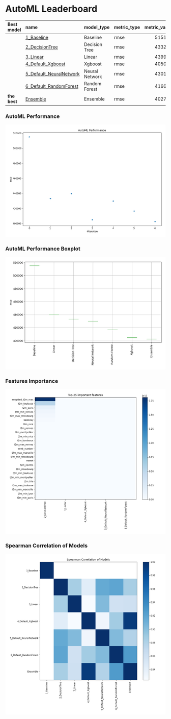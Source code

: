 # AutoML Leaderboard

| Best model   | name                                                         | model_type     | metric_type   |   metric_value |   train_time |
|:-------------|:-------------------------------------------------------------|:---------------|:--------------|---------------:|-------------:|
|              | [1_Baseline](1_Baseline/README.md)                           | Baseline       | rmse          |         515197 |         0.54 |
|              | [2_DecisionTree](2_DecisionTree/README.md)                   | Decision Tree  | rmse          |         433299 |         8.4  |
|              | [3_Linear](3_Linear/README.md)                               | Linear         | rmse          |         439952 |         3.45 |
|              | [4_Default_Xgboost](4_Default_Xgboost/README.md)             | Xgboost        | rmse          |         405016 |        10.14 |
|              | [5_Default_NeuralNetwork](5_Default_NeuralNetwork/README.md) | Neural Network | rmse          |         430172 |         1.32 |
|              | [6_Default_RandomForest](6_Default_RandomForest/README.md)   | Random Forest  | rmse          |         416697 |         7.08 |
| **the best** | [Ensemble](Ensemble/README.md)                               | Ensemble       | rmse          |         402723 |         0.26 |

### AutoML Performance
![AutoML Performance](ldb_performance.png)

### AutoML Performance Boxplot
![AutoML Performance Boxplot](ldb_performance_boxplot.png)

### Features Importance
![features importance across models](features_heatmap.png)



### Spearman Correlation of Models
![models spearman correlation](correlation_heatmap.png)

